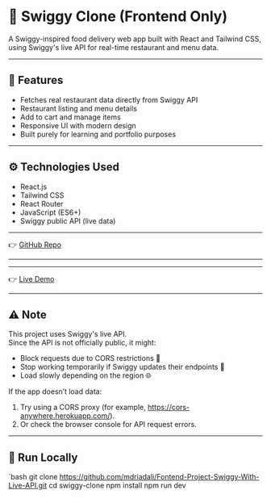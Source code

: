 # 🍔 Swiggy Clone (Frontend Only)

A Swiggy-inspired food delivery web app built with React and Tailwind CSS,  
using Swiggy's live API for real-time restaurant and menu data.

---

## 🚀 Features
- Fetches real restaurant data directly from Swiggy API  
- Restaurant listing and menu details  
- Add to cart and manage items  
- Responsive UI with modern design  
- Built purely for learning and portfolio purposes

---

## ⚙️ Technologies Used
- React.js  
- Tailwind CSS  
- React Router  
- JavaScript (ES6+)  
- Swiggy public API (live data)

---

👉 [GitHub Repo](https://github.com/yourusername/swiggy-clone)

---
---

👉 [Live Demo](swiggy-frontend-clone-live-api.netlify.app)

---

## ⚠️ Note
This project uses Swiggy's live API.  
Since the API is not officially public, it might:
- Block requests due to CORS restrictions 🛑  
- Stop working temporarily if Swiggy updates their endpoints 🔄  
- Load slowly depending on the region 🌐  

If the app doesn’t load data:
1. Try using a CORS proxy (for example, https://cors-anywhere.herokuapp.com/).  
2. Or check the browser console for API request errors.

---

## 🧩 Run Locally
`bash
git clone https://github.com/mdriadali/Fontend-Project-Swiggy-With-Live-API.git
cd swiggy-clone
npm install
npm run dev
